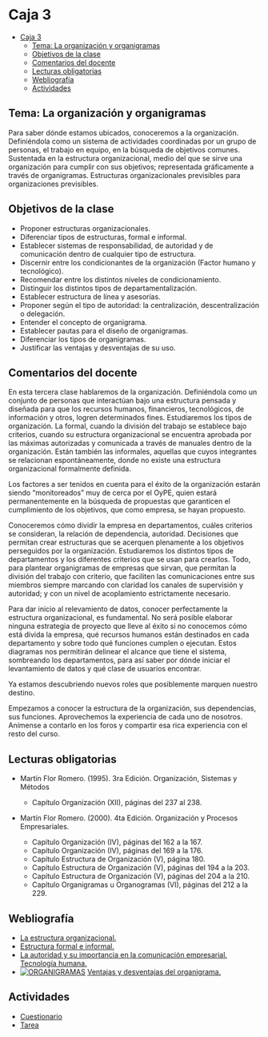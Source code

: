 # Caja 3

<!--toc:start-->
- [Caja 3](#caja-3)
  - [Tema: La organización y organigramas](#tema-la-organización-y-organigramas)
  - [Objetivos de la clase](#objetivos-de-la-clase)
  - [Comentarios del docente](#comentarios-del-docente)
  - [Lecturas obligatorias](#lecturas-obligatorias)
  - [Webliografía](#webliografía)
  - [Actividades](#actividades)
<!--toc:end-->

## Tema: La organización y organigramas

Para saber dónde estamos ubicados, conoceremos a la organización. Definiéndola como un sistema de actividades coordinadas por un grupo de personas, el trabajo en equipo, en la búsqueda de objetivos comunes. Sustentada en la estructura organizacional, medio del que se sirve una organización para cumplir con sus objetivos; representada gráficamente a través de organigramas. Estructuras organizacionales previsibles para organizaciones previsibles.

## Objetivos de la clase

- Proponer estructuras organizacionales.
- Diferenciar tipos de estructuras, formal e informal.
- Establecer sistemas de responsabilidad, de autoridad y de comunicación dentro de cualquier tipo de estructura.
- Discernir entre los condicionantes de la organización (Factor humano y tecnológico).
- Recomendar entre los distintos niveles de condicionamiento.
- Distinguir los distintos tipos de departamentalización.
- Establecer estructura de línea y asesorías.
- Proponer según el tipo de autoridad: la centralización, descentralización o delegación.
- Entender el concepto de organigrama.
- Establecer pautas para el diseño de organigramas.
- Diferenciar los tipos de organigramas.
- Justificar las ventajas y desventajas de su uso.

## Comentarios del docente

En esta tercera clase hablaremos de la organización. Definiéndola como un conjunto de personas que interactúan bajo una estructura pensada y diseñada para que los recursos humanos, financieros, tecnológicos, de información y otros, logren determinados fines. Estudiaremos los tipos de organización. La formal, cuando la división del trabajo se establece bajo criterios, cuando su estructura organizacional se encuentra aprobada por las máximas autorizadas y comunicada a través de manuales dentro de la organización. Están también las informales, aquellas que cuyos integrantes se relacionan espontáneamente, donde no existe una estructura organizacional formalmente definida. 

Los factores a ser tenidos en cuenta para el éxito de la organización estarán siendo “monitoreados” muy de cerca por el OyPE, quien estará permanentemente en la búsqueda de propuestas que garanticen el cumplimiento de los objetivos, que como empresa, se hayan propuesto.

Conoceremos cómo dividir la empresa en departamentos, cuáles criterios se consideran, la relación de dependencia, autoridad. Decisiones que permitan crear estructuras que se acerquen plenamente a los objetivos perseguidos por la organización. Estudiaremos los distintos tipos de departamentos y los diferentes criterios que se usan para crearlos. Todo, para plantear organigramas de empresas que sirvan, que permitan la división del trabajo con criterio, que faciliten las comunicaciones entre sus miembros siempre marcando con claridad los canales de supervisión y autoridad; y con un nivel de acoplamiento estrictamente necesario.

Para dar inicio al relevamiento de datos, conocer perfectamente la estructura organizacional, es fundamental. No será posible elaborar ninguna estrategia de proyecto que lleve al éxito si no conocemos cómo está divida la empresa, qué recursos humanos están destinados en cada departamento y sobre todo qué funciones cumplen o ejecutan. Estos diagramas nos permitirán delinear el alcance que tiene el sistema, sombreando los departamentos, para así saber por dónde iniciar el levantamiento de datos y qué clase de usuarios encontrar.

Ya estamos descubriendo nuevos roles que posiblemente marquen nuestro destino. 

Empezamos a conocer la estructura de la organización, sus dependencias, sus funciones. Aprovechemos la experiencia de cada uno de nosotros. Anímense a contarlo en los foros y compartir esa rica experiencia con el resto del curso.

## Lecturas obligatorias

- Martín Flor Romero. (1995). 3ra Edición. Organización, Sistemas y Métodos
  - Capítulo Organización (XII), páginas del 237 al 238.

- Martín Flor Romero. (2000). 4ta Edición. Organización y Procesos Empresariales.
  - Capítulo Organización (IV), páginas del 162 a la 167.
  - Capítulo Organización (IV), páginas del 169 a la 176.
  - Capítulo Estructura de Organización (V), página 180.
  - Capítulo Estructura de Organización (V), páginas del 194 a la 203.
  - Capítulo Estructura de Organización (V), páginas del 204 a la 210.
  - Capítulo Organigramas u Organogramas (VI), páginas del 212 a la 229.

## Webliografía

- [La estructura organizacional.](http://www.gestiopolis.com/recursos/documentos/fulldocs/ger/laestructorguch.htm)
- [Estructura formal e informal.](http://www.eumed.net/tesis/2006/asc/1n.htm)
- [La autoridad y su importancia en la comunicación empresarial.](http://www.master-comunicacion.es/blogcomunicacion/comunicacion-empresarial/la-autoridad-y-su-importancia-en-la-comunicacion-empresarial/)
[Tecnología humana.](http://www.grupoarion.com.mx/LinkClick.aspx?link=Tecnol+Humana.pdf&tabid=94&mid=524)
- [![ORGANIGRAMAS](https://img.youtube.com/vi/2mtG-R5jS7w/maxresdefault.jpg)](https://www.youtube.com/watch?v=2mtG-R5jS7w)
[Ventajas y desventajas del organigrama.](http://www.abc.com.py/abc/nota/10482-EL-ORGANIGRAMA-VENTAJAS-Y-DESVENTAJAS/)

## Actividades

- [Cuestionario](./actividades/cuestionario.md)
- [Tarea](./actividades/tarea.md)
